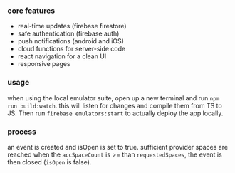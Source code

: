 ### core features
* real-time updates (firebase firestore)
* safe authentication (firebase auth)
* push notifications (android and iOS)
* cloud functions for server-side code
* react navigation for a clean UI
* responsive pages

### usage
when using the local emulator suite, open up a new terminal and run `npm run build:watch`. this will listen for changes and compile them from TS to JS. Then run `firebase emulators:start` to actually deploy the app locally. 

### process
an event is created and isOpen is set to true. sufficient provider spaces are reached when the `accSpaceCount` is >= than `requestedSpaces`, the event is then closed (`isOpen` is false). 
